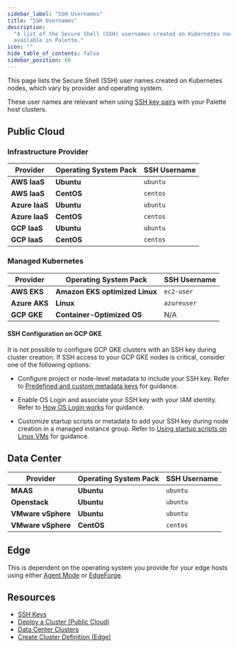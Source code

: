 ```yaml
---
sidebar_label: "SSH Usernames"
title: "SSH Usernames"
description:
  "A list of the Secure Shell (SSH) usernames created on Kubernetes nodes for each provider and operating system pack
  available in Palette."
icon: ""
hide_table_of_contents: false
sidebar_position: 60
---
```


This page lists the Secure Shell (SSH) user names created on Kubernetes nodes, which vary by provider and operating
system.

These user names are relevant when using [SSH key pairs](../clusters/cluster-management/ssh-keys.md) with your Palette
host clusters.

## Public Cloud

### Infrastructure Provider

| Provider       | Operating System Pack | SSH Username |
| -------------- | --------------------- | ------------ |
| **AWS IaaS**   | **Ubuntu**            | `ubuntu`     |
| **AWS IaaS**   | **CentOS**            | `centos`     |
| **Azure IaaS** | **Ubuntu**            | `ubuntu`     |
| **Azure IaaS** | **CentOS**            | `centos`     |
| **GCP IaaS**   | **Ubuntu**            | `ubuntu`     |
| **GCP IaaS**   | **CentOS**            | `centos`     |

### Managed Kubernetes

| Provider      | Operating System Pack          | SSH Username |
| ------------- | ------------------------------ | ------------ |
| **AWS EKS**   | **Amazon EKS optimized Linux** | `ec2-user`   |
| **Azure AKS** | **Linux**                      | `azureuser`  |
| **GCP GKE**   | **Container-Optimized OS**     | N/A          |

#### SSH Configuration on GCP GKE

It is not possible to configure GCP GKE clusters with an SSH key during cluster creation. If SSH access to your GCP GKE
nodes is critical, consider one of the following options:

- Configure project or node-level metadata to include your SSH key. Refer to
  [Predefined and custom metadata keys](https://cloud.google.com/compute/docs/metadata/overview#predefined-and-custom-metadata-keys)
  for guidance.

- Enable OS Login and associate your SSH key with your IAM identity. Refer to
  [How OS Login works](https://cloud.google.com/compute/docs/oslogin#how_os_login_works) for guidance.

- Customize startup scripts or metadata to add your SSH key during node creation in a managed instance group. Refer to
  [Using startup scripts on Linux VMs](https://cloud.google.com/compute/docs/instances/startup-scripts/linux) for
  guidance.

## Data Center

| Provider           | Operating System Pack | SSH Username |
| ------------------ | --------------------- | ------------ |
| **MAAS**           | **Ubuntu**            | `ubuntu`     |
| **Openstack**      | **Ubuntu**            | `ubuntu`     |
| **VMware vSphere** | **Ubuntu**            | `ubuntu`     |
| **VMware vSphere** | **CentOS**            | `centos`     |

## Edge

This is dependent on the operating system you provide for your edge hosts using either
[Agent Mode](../deployment-modes/agent-mode/agent-mode.md) or
[EdgeForge](../clusters/edge/edgeforge-workflow/palette-canvos/build-provider-images.md).

## Resources

- [SSH Keys](../clusters/cluster-management/ssh-keys.md)
- [Deploy a Cluster (Public Cloud)](../clusters/public-cloud/deploy-k8s-cluster.md)
- [Data Center Clusters](../clusters/data-center/data-center.md)
- [Create Cluster Definition (Edge)](../clusters/edge/site-deployment/cluster-deployment.md)
